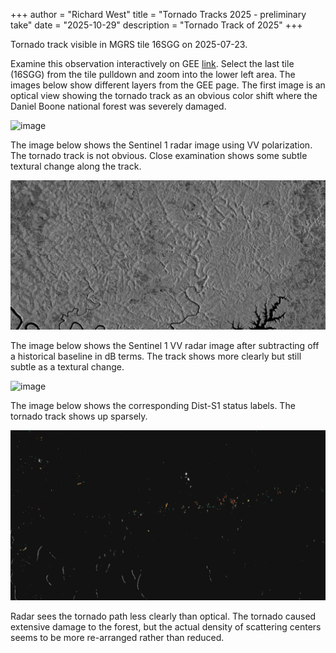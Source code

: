 +++
author = "Richard West"
title = "Tornado Tracks 2025 - preliminary take"
date = "2025-10-29"
description = "Tornado Track of 2025"
+++

Tornado track visible in MGRS tile 16SGG on 2025-07-23.

Examine this observation interactively on GEE [link](https://code.earthengine.google.com/dd60c27ccc7b378f5195205c06505f56).
Select the last tile (16SGG) from the tile pulldown and
zoom into the lower left area.
The images below show different layers from the GEE page.
The first image is an optical view showing the tornado track as
an obvious color shift where the Daniel Boone national forest was
severely damaged.

![image](hls1.png)

The image below shows the Sentinel 1 radar image using VV polarization.
The tornado track is not obvious.
Close examination shows some subtle textural change along the track.

![image](s1obs.png)

The image below shows the Sentinel 1 VV radar image after subtracting off
a historical baseline in dB terms.
The track shows more clearly but still subtle as
a textural change.

![image](s1obs_rel.png)

The image below shows the corresponding Dist-S1 status labels.
The tornado track shows up sparsely.

![image](s1status.png)

Radar sees the tornado path less clearly than optical.
The tornado caused extensive damage to the forest, but the actual
density of scattering centers seems to be more re-arranged rather
than reduced.
